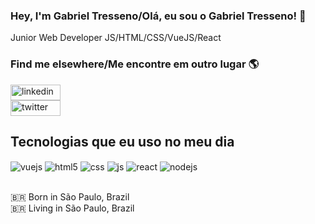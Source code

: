 
### Hey, I'm Gabriel Tresseno/Olá, eu sou o Gabriel Tresseno! 👋

Junior Web Developer 
JS/HTML/CSS/VueJS/React<br>

### Find me elsewhere/Me encontre em outro lugar 🌎

<a href="https://www.linkedin.com/in/gabriel-antunes-tresseno-dos-santos-94112415b/"><img align="center" width="80px" height="25" alt="linkedin" src="https://img.shields.io/badge/LinkedIn-0077B5?style=for-the-badge&logo=linkedin&logoColor=white" /></a> <br>
<a href="https://twitter.com/dgtresseno"><img align="center" width="80px" height="25" alt="twitter" src="https://img.shields.io/badge/Twitter-1DA1F2?style=for-the-badge&logo=twitter&logoColor=white" /></a> <br>

## Tecnologias que eu uso no meu dia

<div style="display: inline_block">
  <img align="center" alt="vuejs" src="https://img.shields.io/badge/Vue.js-35495E?style=for-the-badge&logo=vue.js&logoColor=4FC08D" />
  <img align="center" alt="html5" src="https://img.shields.io/badge/HTML5-E34F26?style=for-the-badge&logo=html5&logoColor=white" />
  <img align="center" alt="css" src="https://img.shields.io/badge/CSS3-1572B6?style=for-the-badge&logo=css3&logoColor=white" />
  <img align="center" alt="js" src="https://img.shields.io/badge/JavaScript-F7DF1E?style=for-the-badge&logo=javascript&logoColor=black"  />
  <img align="center" alt="react" src="https://img.shields.io/badge/React-20232A?style=for-the-badge&logo=react&logoColor=61DAFB"  />
  <img align="center" alt="nodejs" src="https://img.shields.io/badge/Node.js-43853D?style=for-the-badge&logo=node.js&logoColor=white"  />
</div><br/>

🇧🇷 Born in São Paulo, Brazil <br>
🇧🇷 Living in São Paulo, Brazil <br>
